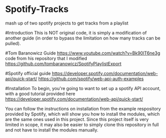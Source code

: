 # Spotify-Tracks
mash up of two spotify projects to get tracks from a playlist

#Introduction
This is NOT original code, it is simply a modification of another guide (in order to bypass the limitation on how many tracks can be pulled).

#Tom Baranowicz Guide
https://www.youtube.com/watch?v=Bk90lT6ne3g
code from his repository that I modified
https://github.com/tombaranowicz/SpotifyPlaylistExport

#Spotify official guide
https://developer.spotify.com/documentation/web-api/quick-start/
https://github.com/spotify/web-api-auth-examples

#Installation
To begin, you're going to want to set up a spotify API account, with a good tutorial provided here
https://developer.spotify.com/documentation/web-api/quick-start/

You can follow the instructions on installation from the example respository provided by Spotify, which will show you how to
install the modules, which are the same ones used in this project. Since this project itself is very limited in scope, it may also
be easier to simply clone this repository in full and not have to install the modules manually. 

